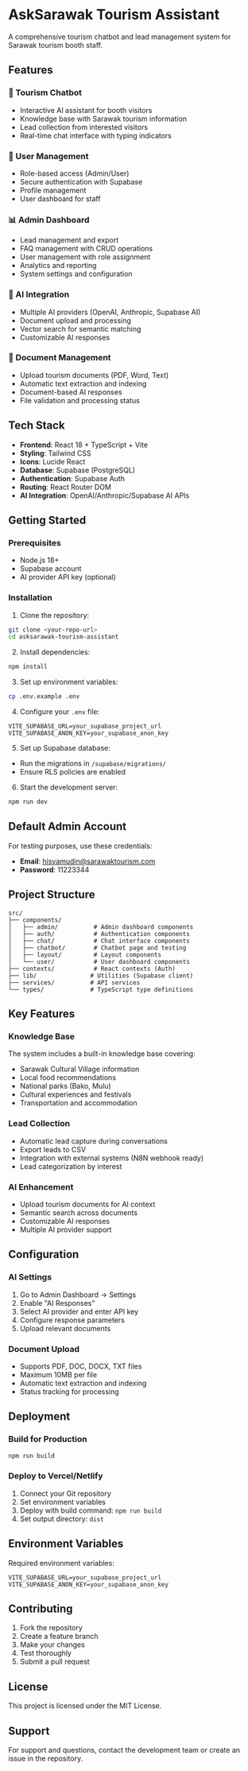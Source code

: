 # AskSarawak Tourism Assistant

A comprehensive tourism chatbot and lead management system for Sarawak tourism booth staff.

## Features

### 🤖 Tourism Chatbot
- Interactive AI assistant for booth visitors
- Knowledge base with Sarawak tourism information
- Lead collection from interested visitors
- Real-time chat interface with typing indicators

### 👥 User Management
- Role-based access (Admin/User)
- Secure authentication with Supabase
- Profile management
- User dashboard for staff

### 📊 Admin Dashboard
- Lead management and export
- FAQ management with CRUD operations
- User management with role assignment
- Analytics and reporting
- System settings and configuration

### 🧠 AI Integration
- Multiple AI providers (OpenAI, Anthropic, Supabase AI)
- Document upload and processing
- Vector search for semantic matching
- Customizable AI responses

### 📄 Document Management
- Upload tourism documents (PDF, Word, Text)
- Automatic text extraction and indexing
- Document-based AI responses
- File validation and processing status

## Tech Stack

- **Frontend**: React 18 + TypeScript + Vite
- **Styling**: Tailwind CSS
- **Icons**: Lucide React
- **Database**: Supabase (PostgreSQL)
- **Authentication**: Supabase Auth
- **Routing**: React Router DOM
- **AI Integration**: OpenAI/Anthropic/Supabase AI APIs

## Getting Started

### Prerequisites
- Node.js 18+ 
- Supabase account
- AI provider API key (optional)

### Installation

1. Clone the repository:
```bash
git clone <your-repo-url>
cd asksarawak-tourism-assistant
```

2. Install dependencies:
```bash
npm install
```

3. Set up environment variables:
```bash
cp .env.example .env
```

4. Configure your `.env` file:
```env
VITE_SUPABASE_URL=your_supabase_project_url
VITE_SUPABASE_ANON_KEY=your_supabase_anon_key
```

5. Set up Supabase database:
- Run the migrations in `/supabase/migrations/`
- Ensure RLS policies are enabled

6. Start the development server:
```bash
npm run dev
```

## Default Admin Account

For testing purposes, use these credentials:
- **Email**: hisyamudin@sarawaktourism.com
- **Password**: 11223344

## Project Structure

```
src/
├── components/
│   ├── admin/          # Admin dashboard components
│   ├── auth/           # Authentication components
│   ├── chat/           # Chat interface components
│   ├── chatbot/        # Chatbot page and testing
│   ├── layout/         # Layout components
│   └── user/           # User dashboard components
├── contexts/           # React contexts (Auth)
├── lib/               # Utilities (Supabase client)
├── services/          # API services
└── types/             # TypeScript type definitions
```

## Key Features

### Knowledge Base
The system includes a built-in knowledge base covering:
- Sarawak Cultural Village information
- Local food recommendations
- National parks (Bako, Mulu)
- Cultural experiences and festivals
- Transportation and accommodation

### Lead Collection
- Automatic lead capture during conversations
- Export leads to CSV
- Integration with external systems (N8N webhook ready)
- Lead categorization by interest

### AI Enhancement
- Upload tourism documents for AI context
- Semantic search across documents
- Customizable AI responses
- Multiple AI provider support

## Configuration

### AI Settings
1. Go to Admin Dashboard → Settings
2. Enable "AI Responses"
3. Select AI provider and enter API key
4. Configure response parameters
5. Upload relevant documents

### Document Upload
- Supports PDF, DOC, DOCX, TXT files
- Maximum 10MB per file
- Automatic text extraction and indexing
- Status tracking for processing

## Deployment

### Build for Production
```bash
npm run build
```

### Deploy to Vercel/Netlify
1. Connect your Git repository
2. Set environment variables
3. Deploy with build command: `npm run build`
4. Set output directory: `dist`

## Environment Variables

Required environment variables:
```env
VITE_SUPABASE_URL=your_supabase_project_url
VITE_SUPABASE_ANON_KEY=your_supabase_anon_key
```

## Contributing

1. Fork the repository
2. Create a feature branch
3. Make your changes
4. Test thoroughly
5. Submit a pull request

## License

This project is licensed under the MIT License.

## Support

For support and questions, contact the development team or create an issue in the repository.